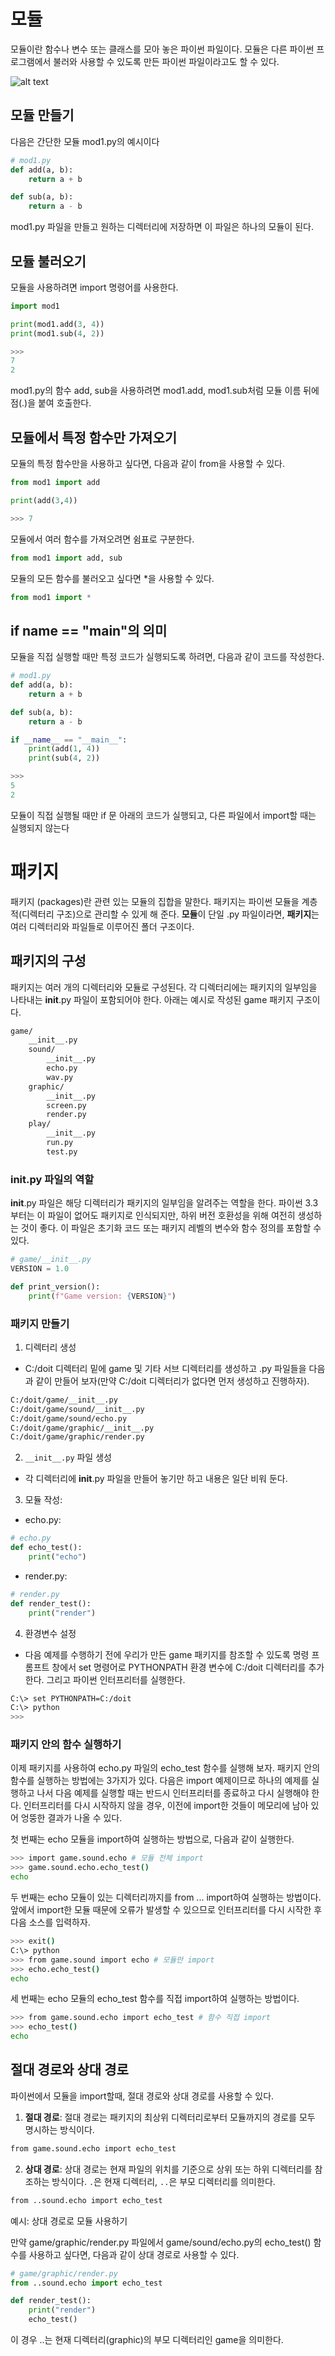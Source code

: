 # 모듈

모듈이란 함수나 변수 또는 클래스를 모아 놓은 파이썬 파일이다. 모듈은 다른 파이썬 프로그램에서 불러와 사용할 수 있도록 만든 파이썬 파일이라고도 할 수 있다.

![alt text](https://wikidocs.net/images/page/29/05_2_mod1.png)

## 모듈 만들기

다음은 간단한 모듈 mod1.py의 예시이다

```python
# mod1.py
def add(a, b):
    return a + b

def sub(a, b): 
    return a - b

```
mod1.py 파일을 만들고 원하는 디렉터리에 저장하면 이 파일은 하나의 모듈이 된다.

## 모듈 불러오기

모듈을 사용하려면 import 명령어를 사용한다.

```python
import mod1

print(mod1.add(3, 4)) 
print(mod1.sub(4, 2)) 

>>>
7
2
```

mod1.py의 함수 add, sub을 사용하려면 mod1.add, mod1.sub처럼 모듈 이름 뒤에 점(.)을 붙여 호출한다.

## 모듈에서 특정 함수만 가져오기
모듈의 특정 함수만을 사용하고 싶다면, 다음과 같이 from을 사용할 수 있다.

```python
from mod1 import add

print(add(3,4))

>>> 7
```
모듈에서 여러 함수를 가져오려면 쉼표로 구분한다.

```python
from mod1 import add, sub
```

모듈의 모든 함수를 불러오고 싶다면 *을 사용할 수 있다.

```python
from mod1 import *
```

## if __name__ == "__main__"의 의미
모듈을 직접 실행할 때만 특정 코드가 실행되도록 하려면, 다음과 같이 코드를 작성한다.

```python
# mod1.py
def add(a, b): 
    return a + b

def sub(a, b): 
    return a - b

if __name__ == "__main__":
    print(add(1, 4)) 
    print(sub(4, 2)) 

>>>
5
2
```
모듈이 직접 실행될 때만 if 문 아래의 코드가 실행되고, 다른 파일에서 import할 때는 실행되지 않는다


# 패키지

패키지 (packages)란 관련 있는 모듈의 집합을 말한다. 패키지는 파이썬 모듈을 계층적(디렉터리 구조)으로 관리할 수 있게 해 준다.
**모듈**이 단일 .py 파일이라면, **패키지**는 여러 디렉터리와 파일들로 이루어진 폴더 구조이다.

## 패키지의 구성
패키지는 여러 개의 디렉터리와 모듈로 구성된다. 각 디렉터리에는 패키지의 일부임을 나타내는 __init__.py 파일이 포함되어야 한다. 아래는 예시로 작성된 game 패키지 구조이다.

```bash
game/
    __init__.py
    sound/
        __init__.py
        echo.py
        wav.py
    graphic/
        __init__.py
        screen.py
        render.py
    play/
        __init__.py
        run.py
        test.py

```
### __init__.py 파일의 역할

__init__.py 파일은 해당 디렉터리가 패키지의 일부임을 알려주는 역할을 한다. 파이썬 3.3부터는 이 파일이 없어도 패키지로 인식되지만, 하위 버전 호환성을 위해 여전히 생성하는 것이 좋다. 이 파일은 초기화 코드 또는 패키지 레벨의 변수와 함수 정의를 포함할 수 있다.

```python
# game/__init__.py
VERSION = 1.0

def print_version():
    print(f"Game version: {VERSION}")
```
### 패키지 만들기

1. 디렉터리 생성
- C:/doit 디렉터리 밑에 game 및 기타 서브 디렉터리를 생성하고 .py 파일들을 다음과 같이 만들어 보자(만약 C:/doit 디렉터리가 없다면 먼저 생성하고 진행하자).

```bash
C:/doit/game/__init__.py
C:/doit/game/sound/__init__.py
C:/doit/game/sound/echo.py
C:/doit/game/graphic/__init__.py
C:/doit/game/graphic/render.py
```

2.  `__init__.py` 파일 생성
- 각 디렉터리에 __init__.py 파일을 만들어 놓기만 하고 내용은 일단 비워 둔다.

3. 모듈 작성:
- echo.py:
```python
# echo.py
def echo_test():
    print("echo")
```
- render.py:
```python
# render.py
def render_test():
    print("render")
```
4. 환경변수 설정
- 다음 예제를 수행하기 전에 우리가 만든 game 패키지를 참조할 수 있도록 명령 프롬프트 창에서 set 명령어로 PYTHONPATH 환경 변수에 C:/doit 디렉터리를 추가한다. 그리고 파이썬 인터프리터를 실행한다.

```bash
C:\> set PYTHONPATH=C:/doit
C:\> python
>>> 
```

### 패키지 안의 함수 실행하기
이제 패키지를 사용하여 echo.py 파일의 echo_test 함수를 실행해 보자. 패키지 안의 함수를 실행하는 방법에는 3가지가 있다. 다음은 import 예제이므로 하나의 예제를 실행하고 나서 다음 예제를 실행할 때는 반드시 인터프리터를 종료하고 다시 실행해야 한다. 인터프리터를 다시 시작하지 않을 경우, 이전에 import한 것들이 메모리에 남아 있어 엉뚱한 결과가 나올 수 있다.

첫 번째는 echo 모듈을 import하여 실행하는 방법으로, 다음과 같이 실행한다.

```bash
>>> import game.sound.echo # 모듈 전체 import
>>> game.sound.echo.echo_test() 
echo
```

두 번째는 echo 모듈이 있는 디렉터리까지를 from ... import하여 실행하는 방법이다. 앞에서 import한 모듈 때문에 오류가 발생할 수 있으므로 인터프리터를 다시 시작한 후 다음 소스를 입력하자.

```bash
>>> exit()
C:\> python
>>> from game.sound import echo # 모듈만 import
>>> echo.echo_test()
echo
```
세 번째는 echo 모듈의 echo_test 함수를 직접 import하여 실행하는 방법이다.

```bash
>>> from game.sound.echo import echo_test # 함수 직접 import
>>> echo_test()
echo
```

## 절대 경로와 상대 경로
파이썬에서 모듈을 import할때, 절대 경로와 상대 경로를 사용할 수 있다.
1. **절대 경로**: 절대 경로는 패키지의 최상위 디렉터리로부터 모듈까지의 경로를 모두 명시하는 방식이다.

```bash
from game.sound.echo import echo_test
```

2. **상대 경로**: 상대 경로는 현재 파일의 위치를 기준으로 상위 또는 하위 디렉터리를 참조하는 방식이다. `.`은 현재 디렉터리, `..`은 부모 디렉터리를 의미한다.

```bash
from ..sound.echo import echo_test
```

예시: 상대 경로로 모듈 사용하기

만약 game/graphic/render.py 파일에서 game/sound/echo.py의 echo_test() 함수를 사용하고 싶다면, 다음과 같이 상대 경로로 사용할 수 있다.

```python
# game/graphic/render.py
from ..sound.echo import echo_test

def render_test():
    print("render")
    echo_test()
```

이 경우 ..는 현재 디렉터리(graphic)의 부모 디렉터리인 game을 의미한다.
